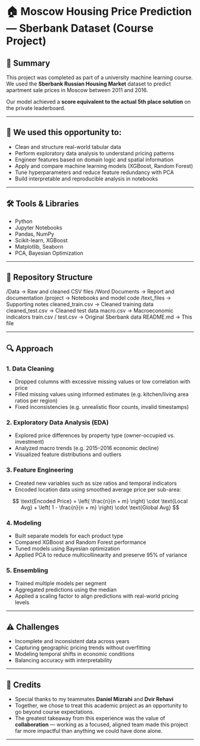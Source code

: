 # 🏠 Moscow Housing Price Prediction — Sberbank Dataset (Course Project)

## 📌 Summary

This project was completed as part of a university machine learning course. We used the **Sberbank Russian Housing Market** dataset to predict apartment sale prices in Moscow between 2011 and 2016.  

Our model achieved a **score equivalent to the actual 5th place solution** on the private leaderboard.

---

## 🧠 We used this opportunity to:

- Clean and structure real-world tabular data
- Perform exploratory data analysis to understand pricing patterns
- Engineer features based on domain logic and spatial information
- Apply and compare machine learning models (XGBoost, Random Forest)
- Tune hyperparameters and reduce feature redundancy with PCA
- Build interpretable and reproducible analysis in notebooks

---

## 🛠️ Tools & Libraries

- Python  
- Jupyter Notebooks  
- Pandas, NumPy  
- Scikit-learn, XGBoost  
- Matplotlib, Seaborn  
- PCA, Bayesian Optimization

---

## 📁 Repository Structure

/Data                  → Raw and cleaned CSV files
/Word Documents        → Report and documentation
/project               → Notebooks and model code
/text_files            → Supporting notes
cleaned_train.csv      → Cleaned training data
cleaned_test.csv       → Cleaned test data
macro.csv              → Macroeconomic indicators
train.csv / test.csv   → Original Sberbank data
README.md              → This file

---

## 🔍 Approach

### 1. Data Cleaning
- Dropped columns with excessive missing values or low correlation with price  
- Filled missing values using informed estimates (e.g. kitchen/living area ratios per region)  
- Fixed inconsistencies (e.g. unrealistic floor counts, invalid timestamps)

### 2. Exploratory Data Analysis (EDA)
- Explored price differences by property type (owner-occupied vs. investment)  
- Analyzed macro trends (e.g. 2015–2016 economic decline)  
- Visualized feature distributions and outliers

### 3. Feature Engineering
- Created new variables such as size ratios and temporal indicators  
- Encoded location data using smoothed average price per sub-area:

$$
\text{Encoded Price} = \left( \frac{n}{n + m} \right) \cdot \text{Local Avg} + \left( 1 - \frac{n}{n + m} \right) \cdot \text{Global Avg}
$$


### 4. Modeling
- Built separate models for each product type  
- Compared XGBoost and Random Forest performance  
- Tuned models using Bayesian optimization  
- Applied PCA to reduce multicollinearity and preserve 95% of variance

### 5. Ensembling
- Trained multiple models per segment  
- Aggregated predictions using the median  
- Applied a scaling factor to align predictions with real-world pricing levels

---

## ⚠️ Challenges

- Incomplete and inconsistent data across years  
- Capturing geographic pricing trends without overfitting  
- Modeling temporal shifts in economic conditions  
- Balancing accuracy with interpretability

---
## 🙌 Credits

- Special thanks to my teammates **Daniel Mizrahi** and **Dvir Rehavi**  
- Together, we chose to treat this academic project as an opportunity to go beyond course expectations.  
- The greatest takeaway from this experience was the value of **collaboration** — working as a focused, aligned team made this project far more impactful than anything we could have done alone.

---




